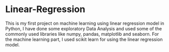 # Linear-Regression
This is my first project on machine learning using linear regression model in Python, I have done some exploratory Data Analysis and used some of the commonly used libraries like numpy, pandas, matplotlib and seaborn. For the machine learning part, I used scikit learn for using the linear regression model.
